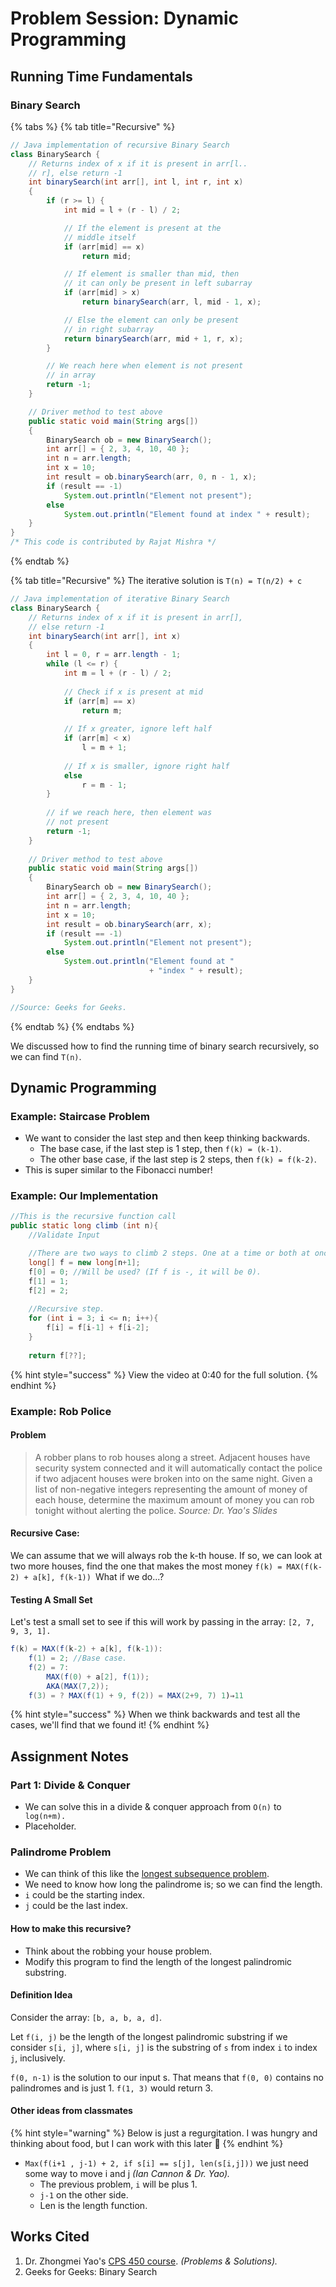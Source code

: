 # Problem Session: Dynamic Programming

## Running Time Fundamentals

### Binary Search

{% tabs %}
{% tab title="Recursive" %}
```java
// Java implementation of recursive Binary Search 
class BinarySearch { 
	// Returns index of x if it is present in arr[l.. 
	// r], else return -1 
	int binarySearch(int arr[], int l, int r, int x) 
	{ 
		if (r >= l) { 
			int mid = l + (r - l) / 2; 

			// If the element is present at the 
			// middle itself 
			if (arr[mid] == x) 
				return mid; 

			// If element is smaller than mid, then 
			// it can only be present in left subarray 
			if (arr[mid] > x) 
				return binarySearch(arr, l, mid - 1, x); 

			// Else the element can only be present 
			// in right subarray 
			return binarySearch(arr, mid + 1, r, x); 
		} 

		// We reach here when element is not present 
		// in array 
		return -1; 
	} 

	// Driver method to test above 
	public static void main(String args[]) 
	{ 
		BinarySearch ob = new BinarySearch(); 
		int arr[] = { 2, 3, 4, 10, 40 }; 
		int n = arr.length; 
		int x = 10; 
		int result = ob.binarySearch(arr, 0, n - 1, x); 
		if (result == -1) 
			System.out.println("Element not present"); 
		else
			System.out.println("Element found at index " + result); 
	} 
} 
/* This code is contributed by Rajat Mishra */

```
{% endtab %}

{% tab title="Recursive" %}
The iterative solution is `T(n) = T(n/2) + c`

```java
// Java implementation of iterative Binary Search 
class BinarySearch { 
    // Returns index of x if it is present in arr[], 
    // else return -1 
    int binarySearch(int arr[], int x) 
    { 
        int l = 0, r = arr.length - 1; 
        while (l <= r) { 
            int m = l + (r - l) / 2; 
  
            // Check if x is present at mid 
            if (arr[m] == x) 
                return m; 
  
            // If x greater, ignore left half 
            if (arr[m] < x) 
                l = m + 1; 
  
            // If x is smaller, ignore right half 
            else
                r = m - 1; 
        } 
  
        // if we reach here, then element was 
        // not present 
        return -1; 
    } 
  
    // Driver method to test above 
    public static void main(String args[]) 
    { 
        BinarySearch ob = new BinarySearch(); 
        int arr[] = { 2, 3, 4, 10, 40 }; 
        int n = arr.length; 
        int x = 10; 
        int result = ob.binarySearch(arr, x); 
        if (result == -1) 
            System.out.println("Element not present"); 
        else
            System.out.println("Element found at "
                               + "index " + result); 
    } 
} 

//Source: Geeks for Geeks.
```
{% endtab %}
{% endtabs %}

We discussed how to find the running time of binary search recursively, so we can find `T(n)`.

## Dynamic Programming

### Example: Staircase Problem

* We want to consider the last step and then keep thinking backwards.
  * The base case, if the last step is 1 step, then `f(k) = (k-1)`.
  * The other base case, if the last step is 2 steps, then `f(k) = f(k-2)`.
* This is super similar to the Fibonacci number! 

### Example: Our Implementation

```java
//This is the recursive function call
public static long climb (int n){
    //Validate Input

    //There are two ways to climb 2 steps. One at a time or both at once.
    long[] f = new long[n+1];
    f[0] = 0; //Will be used? (If f is -, it will be 0).
    f[1] = 1;
    f[2] = 2;
    
    //Recursive step. 
    for (int i = 3; i <= n; i++){
        f[i] = f[i-1] + f[i-2];
    }
    
    return f[??];
```

{% hint style="success" %}
View the video at 0:40 for the full solution.
{% endhint %}

### Example: Rob Police

#### Problem

> A robber plans to rob houses along a street. Adjacent houses have security system connected and it will automatically contact the police if two adjacent houses were broken into on the same night. Given a list of non-negative integers representing the amount of money of each house, determine the maximum amount of money you can rob tonight without alerting the police. _Source: Dr. Yao's Slides_

#### Recursive Case:

We can assume that we will always rob the k-th house. If so, we can look at two more houses, find the one that makes the most money `f(k) = MAX(f(k-2) + a[k], f(k-1)) `What if we do...?

#### Testing A Small Set

Let's test a small set to see if this will work by passing in the array: `[2, 7, 9, 3, 1].` 

```java
f(k) = MAX(f(k-2) + a[k], f(k-1)):
    f(1) = 2; //Base case.
    f(2) = 7: 
        MAX(f(0) + a[2], f(1));
        AKA(MAX(7,2));
    f(3) = ? MAX(f(1) + 9, f(2)) = MAX(2+9, 7) 1)⇒11
```

{% hint style="success" %}
When we think backwards and test all the cases, we'll find that we found it!
{% endhint %}

## Assignment Notes

### Part 1: Divide & Conquer

* We can solve this in a divide & conquer approach from `O(n)` to` log(n+m).`
* Placeholder.

### Palindrome Problem

* We can think of this like the [longest subsequence problem](lecture-07-dynamic-programming.md#the-longest-common-subsequence-problem).
* We need to know how long the palindrome is; so we can find the length.
* `i` could be the starting index.
* `j` could be the last index. 

#### How to make this recursive?

* Think about the robbing your house problem.
* Modify this program to find the length of the longest palindromic substring.

#### Definition Idea

Consider the array: `[b, a, b, a, d]`.

Let `f(i, j)` be the length of the longest palindromic substring if we consider `s[i, j]`, where `s[i, j]` is the substring of `s` from index `i` to index `j`, inclusively.

`f(0, n-1)` is the solution to our input s. That means that `f(0, 0)` contains no palindromes and is just 1. `f(1, 3)` would return 3.

#### Other ideas from classmates

{% hint style="warning" %}
Below is just a regurgitation. I was hungry and thinking about food, but I can work with this later 🌯
{% endhint %}

* `Max(f(i+1 , j-1) + 2, if s[i] == s[j], len(s[i,j]))` we just need some way to move i and j _(Ian Cannon & Dr. Yao)._
  * The previous problem, `i` will be plus 1.
  * `j-1` on the other side.
  * Len is the length function.

## Works Cited

1. Dr. Zhongmei Yao's [CPS 450 course](http://academic.udayton.edu/zhongmeiyao/450592.html). _(Problems & Solutions)._
2. Geeks for Geeks: Binary Search
